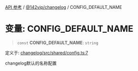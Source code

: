 [API 参考](../wiki/Home) / [@142vip/changelog](../wiki/@142vip.changelog) / CONFIG\_DEFAULT\_NAME

# 变量: CONFIG\_DEFAULT\_NAME

> `const` **CONFIG\_DEFAULT\_NAME**: `string`

定义于: [changelog/src/shared/config.ts:7](https://github.com/142vip/core-x/blob/58a4aca72f73ebc92491a458c9b83754486dc296/packages/changelog/src/shared/config.ts#L7)

changelog默认的名称配置

